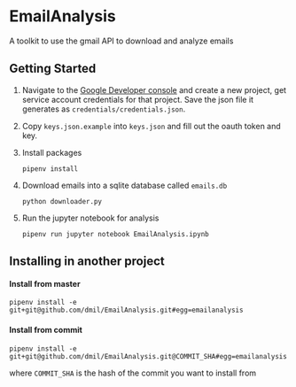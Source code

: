 EmailAnalysis
=============

A toolkit to use the gmail API to download and analyze emails

## Getting Started

1. Navigate to the [Google Developer console](https://console.developers.google.com/apis/credentials) and create a new project, get service account credentials for that project. Save the json file it generates as `credentials/credentials.json`.

2. Copy `keys.json.example` into `keys.json` and fill out the oauth token and key.

3. Install packages
	```
	pipenv install
	```

4. Download emails into a sqlite database called `emails.db`
	```
	python downloader.py
	```

5. Run the jupyter notebook for analysis
	```
	pipenv run jupyter notebook EmailAnalysis.ipynb
	```

## Installing in another project

#### Install from master
`pipenv install -e git+git@github.com/dmil/EmailAnalysis.git#egg=emailanalysis`

#### Install from commit
`pipenv install -e git+git@github.com/dmil/EmailAnalysis.git@COMMIT_SHA#egg=emailanalysis`

where `COMMIT_SHA` is the hash of the commit you want to install from